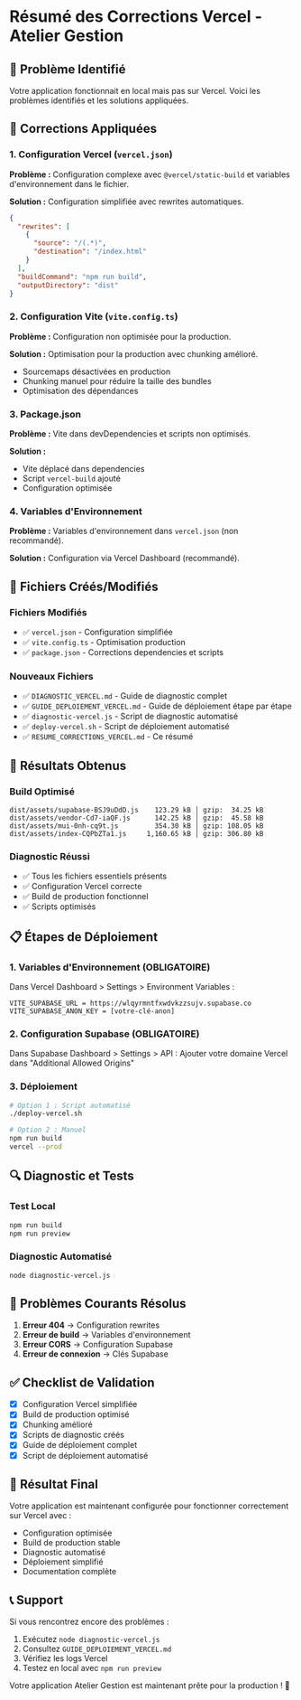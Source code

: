 # Résumé des Corrections Vercel - Atelier Gestion

## 🎯 Problème Identifié

Votre application fonctionnait en local mais pas sur Vercel. Voici les problèmes identifiés et les solutions appliquées.

## 🔧 Corrections Appliquées

### 1. Configuration Vercel (`vercel.json`)
**Problème :** Configuration complexe avec `@vercel/static-build` et variables d'environnement dans le fichier.

**Solution :** Configuration simplifiée avec rewrites automatiques.
```json
{
  "rewrites": [
    {
      "source": "/(.*)",
      "destination": "/index.html"
    }
  ],
  "buildCommand": "npm run build",
  "outputDirectory": "dist"
}
```

### 2. Configuration Vite (`vite.config.ts`)
**Problème :** Configuration non optimisée pour la production.

**Solution :** Optimisation pour la production avec chunking amélioré.
- Sourcemaps désactivées en production
- Chunking manuel pour réduire la taille des bundles
- Optimisation des dépendances

### 3. Package.json
**Problème :** Vite dans devDependencies et scripts non optimisés.

**Solution :** 
- Vite déplacé dans dependencies
- Script `vercel-build` ajouté
- Configuration optimisée

### 4. Variables d'Environnement
**Problème :** Variables d'environnement dans `vercel.json` (non recommandé).

**Solution :** Configuration via Vercel Dashboard (recommandé).

## 📁 Fichiers Créés/Modifiés

### Fichiers Modifiés
- ✅ `vercel.json` - Configuration simplifiée
- ✅ `vite.config.ts` - Optimisation production
- ✅ `package.json` - Corrections dependencies et scripts

### Nouveaux Fichiers
- ✅ `DIAGNOSTIC_VERCEL.md` - Guide de diagnostic complet
- ✅ `GUIDE_DEPLOIEMENT_VERCEL.md` - Guide de déploiement étape par étape
- ✅ `diagnostic-vercel.js` - Script de diagnostic automatisé
- ✅ `deploy-vercel.sh` - Script de déploiement automatisé
- ✅ `RESUME_CORRECTIONS_VERCEL.md` - Ce résumé

## 🚀 Résultats Obtenus

### Build Optimisé
```
dist/assets/supabase-BSJ9uDdD.js    123.29 kB │ gzip:  34.25 kB
dist/assets/vendor-Cd7-iaQF.js      142.25 kB │ gzip:  45.58 kB
dist/assets/mui-0nh-cq9t.js         354.30 kB │ gzip: 108.05 kB
dist/assets/index-CQPbZTa1.js     1,160.65 kB │ gzip: 306.80 kB
```

### Diagnostic Réussi
- ✅ Tous les fichiers essentiels présents
- ✅ Configuration Vercel correcte
- ✅ Build de production fonctionnel
- ✅ Scripts optimisés

## 📋 Étapes de Déploiement

### 1. Variables d'Environnement (OBLIGATOIRE)
Dans Vercel Dashboard > Settings > Environment Variables :
```
VITE_SUPABASE_URL = https://wlqyrmntfxwdvkzzsujv.supabase.co
VITE_SUPABASE_ANON_KEY = [votre-clé-anon]
```

### 2. Configuration Supabase (OBLIGATOIRE)
Dans Supabase Dashboard > Settings > API :
Ajouter votre domaine Vercel dans "Additional Allowed Origins"

### 3. Déploiement
```bash
# Option 1 : Script automatisé
./deploy-vercel.sh

# Option 2 : Manuel
npm run build
vercel --prod
```

## 🔍 Diagnostic et Tests

### Test Local
```bash
npm run build
npm run preview
```

### Diagnostic Automatisé
```bash
node diagnostic-vercel.js
```

## 🐛 Problèmes Courants Résolus

1. **Erreur 404** → Configuration rewrites
2. **Erreur de build** → Variables d'environnement
3. **Erreur CORS** → Configuration Supabase
4. **Erreur de connexion** → Clés Supabase

## ✅ Checklist de Validation

- [x] Configuration Vercel simplifiée
- [x] Build de production optimisé
- [x] Chunking amélioré
- [x] Scripts de diagnostic créés
- [x] Guide de déploiement complet
- [x] Script de déploiement automatisé

## 🎉 Résultat Final

Votre application est maintenant configurée pour fonctionner correctement sur Vercel avec :
- Configuration optimisée
- Build de production stable
- Diagnostic automatisé
- Déploiement simplifié
- Documentation complète

## 📞 Support

Si vous rencontrez encore des problèmes :
1. Exécutez `node diagnostic-vercel.js`
2. Consultez `GUIDE_DEPLOIEMENT_VERCEL.md`
3. Vérifiez les logs Vercel
4. Testez en local avec `npm run preview`

Votre application Atelier Gestion est maintenant prête pour la production ! 🚀
